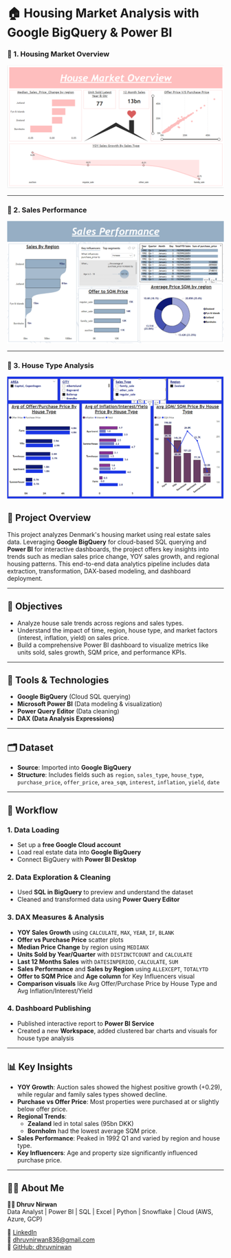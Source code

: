 # 🏠 Housing Market Analysis with Google BigQuery & Power BI

### 🔹 1. Housing Market Overview  
![Housing Market Overview](./assets/Dashboards/Housing%20Market%20OVerview.png)

---

### 🔹 2. Sales Performance 
![Sales Performance](./assets/Dashboards/Sales%20Performance.png)

---

### 🔹 3. House Type Analysis
![House Type Analysis](./assets/Dashboards/House%20Type%20Analysis.png)

## 📌 Project Overview
This project analyzes Denmark's housing market using real estate sales data. Leveraging **Google BigQuery** for cloud-based SQL querying and **Power BI** for interactive dashboards, the project offers key insights into trends such as median sales price change, YOY sales growth, and regional housing patterns. This end-to-end data analytics pipeline includes data extraction, transformation, DAX-based modeling, and dashboard deployment.

---

## 🎯 Objectives
- Analyze house sale trends across regions and sales types.
- Understand the impact of time, region, house type, and market factors (interest, inflation, yield) on sales price.
- Build a comprehensive Power BI dashboard to visualize metrics like units sold, sales growth, SQM price, and performance KPIs.

---

## 🧰 Tools & Technologies
- **Google BigQuery** (Cloud SQL querying)
- **Microsoft Power BI** (Data modeling & visualization)
- **Power Query Editor** (Data cleaning)
- **DAX (Data Analysis Expressions)**

---

## 🗂️ Dataset
- **Source**: Imported into **Google BigQuery**
- **Structure**: Includes fields such as `region`, `sales_type`, `house_type`, `purchase_price`, `offer_price`, `area_sqm`, `interest`, `inflation`, `yield`, `date`

---

## 🔄 Workflow

### 1. Data Loading
- Set up a **free Google Cloud account**
- Load real estate data into **Google BigQuery**
- Connect BigQuery with **Power BI Desktop**

### 2. Data Exploration & Cleaning
- Used **SQL in BigQuery** to preview and understand the dataset
- Cleaned and transformed data using **Power Query Editor**

### 3. DAX Measures & Analysis
- **YOY Sales Growth** using `CALCULATE`, `MAX`, `YEAR`, `IF`, `BLANK`
- **Offer vs Purchase Price** scatter plots
- **Median Price Change** by region using `MEDIANX`
- **Units Sold by Year/Quarter** with `DISTINCTCOUNT` and `CALCULATE`
- **Last 12 Months Sales** with `DATESINPERIOD`, `CALCULATE`, `SUM`
- **Sales Performance** and **Sales by Region** using `ALLEXCEPT`, `TOTALYTD`
- **Offer to SQM Price** and **Age column** for Key Influencers visual
- **Comparison visuals** like Avg Offer/Purchase Price by House Type and Avg Inflation/Interest/Yield

### 4. Dashboard Publishing
- Published interactive report to **Power BI Service**
- Created a new **Workspace**, added clustered bar charts and visuals for house type analysis

---

## 📊 Key Insights

- **YOY Growth**: Auction sales showed the highest positive growth (+0.29), while regular and family sales types showed decline.
- **Purchase vs Offer Price**: Most properties were purchased at or slightly below offer price.
- **Regional Trends**:
  - **Zealand** led in total sales (95bn DKK)
  - **Bornholm** had the lowest average SQM price.
- **Sales Performance**: Peaked in 1992 Q1 and varied by region and house type.
- **Key Influencers**: Age and property size significantly influenced purchase price.

---

## 🙋‍♂️ About Me

**👨‍💼 Dhruv Nirwan**  
Data Analyst | Power BI | SQL | Excel | Python | Snowflake | Cloud (AWS, Azure, GCP)  

🔗 [LinkedIn](https://www.linkedin.com/in/dhruv-nirwan)  
📧 dhruvnirwan836@gmail.com  
📂 [GitHub: dhruvnirwan](https://github.com/dhruvnirwan)
